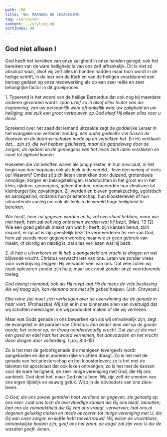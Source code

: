 ```yaml
---
path: /98
title: '98: MAANDAG NA SEXAGESIMA'
tag: voorvasten
content: ../styling.md
sortIndex: 98
---
```


## God niet alleen I

God heeft het bereiken van onze zaligheid in onze handen gelegd; ook het bereiken van de ware heiligheid is van ons zelf afhankelijk. Dit is niet zó absoluut waar, alsof wij zelf alles in handen hadden maar toch wordt in de heilige schrift, in de leer van de Kerk en van de heiligen voortdurend een beroep gedaan op onze medewerking als op een zeer reële en zeer belangrijke factor in dit groeiproces.

1\. Typerend is het woord van de heilige Bernardus dat ook nog bij meerdere anderen gevonden wordt: _span uzelf zo in alsof alles louter van die inspanning, van uw persoonlijk werk afhankelijk was: uw zaligheid en uw heiliging; stel zulk een groot vertrouwen op God alsof Hij alleen alles voor u deed_.

Sprekend over het zaad dat iemand uitzaaide zegt de goddelijke Leraar in het evangelie van verleden zondag: _een ander gedeelte viel tussen de doornen en de doornen schoten mede op en verstikten het_. En Hij verklaart: _dat... zijn zij, die wel hebben geluisterd, maar die gaandeweg door de zorgen, de rijkdom en de genoegens van het leven zich laten verstikken en nooit tot rijpheid komen._

Hoevelen die vol beloften waren als jong priester, in hun noviciaat, in het begin van hun loopbaan ook als leek in de wereld... leverden weinig of niets op! Waarom? Omdat zij zich lieten verstikken door duizend, grotendeels onnodige, zorgen en belangstellingen. Hartstochten in het groot en in het klein, rijkdom, genoegens, gehechtheden, reduceerden hun idealisme tot kleinburgerlijke opvattingen. Zij werden en bleven gemakzuchtig, egoïstisch en aardsgezind, ondanks hun priesterschap, hun kloosterleven of hun uitmuntende aanleg om ook als leek in de wereld hoge heiligheid te bereiken.

_Wie heeft, hem zal gegeven worden en hij zal overvloed hebben, maar wie niet heeft, hem zal ook nog ontnomen worden wat hij bezit._ (Matt. 13:12) Wie een goed gebruik maakt van wat hij heeft: zijn kansen benut, zich inspant, er op uit is zijn geestelijk bezit te vermeerderen ter ere van God, hem zal steeds meer gegeven worden; maar wie er geen gebruik van maakt, of slordig en nalatig is, zal alles verliezen wat hij bezit.

2\. _Ik heb u uitverkoren en Ik heb u aangesteld om vrucht te dragen en wel blijvende vrucht._ Christus verwacht iets van ons. Laten we zonder vrees voor overdrijving zeggen: Hij verwacht veel van ons. Dat vele zullen wij nooit opleveren zonder zijn hulp, maar ook nooit zonder onze voortdurende toeleg.

_God dwingt niemand; ook als Hij roept laat Hij de mens de vrije beslissing._ _Als wij traag zijn, kan niemand ons met zijn gebed helpen._ (Joh. Chrysost.)

_Elke reine ziel moet zich verheugen over de overwinning die de genade in haar viert._ (Prohaszka) Wij zijn er in ons binnenste allen van overtuigd dat wij schatten meedragen die wij productief maken of die wij verliezen.

Maar wat Gods genade in ons bewerken kan als wij ontvankelijk zijn, zegt de evangelist in de parabel van Christus: _Een ander deel viel op de goede aarde; het schoot op, en droeg honderdvoudig vrucht._ Dat _zijn zij die met een goed en edel hart het woord vernemen, het aanvaarden en het vrucht doen dragen door volharding._ (Luk. 8:4-15)

Zo is het met de geloofsgenade die menigeen tevergeefs wordt aangeboden en die in anderen rijke vruchten draagt. Zo is het met de genade van het priesterschap en het kloosterleven; zo is het met de talenten tot apostolaat dat ook leken ontvangen; zo is het met de kansen voor de ware heiligheid, de zeer innige vereniging met God, die Hij ons aanbiedt. God doet het, maar God niet alleen. Wij zijn zelf de smeden van ons eigen tijdelijk en eeuwig geluk. Wij zijn de opvoeders van ons ziele-leven.

_O God, die ons zoveel genaden hebt verdiend en gegeven, zie genadig op ons neer. Laat ons toch de overvloedige kansen die Gij ons biedt, benutten; laat ons de volmaaktheid die Gij van ons vraagt, verwerven; laat ons al degenen gelukkig maken en mede opvoeren tot innige vereniging met U, die Gij aan onze zorgen en liefde hebt toevertrouwd. Wij willen de vruchtbare, ontvankelijke bodem zijn; geef ons het zaad: de oogst zal zijn voor U die de wasdom geeft. Amen._
